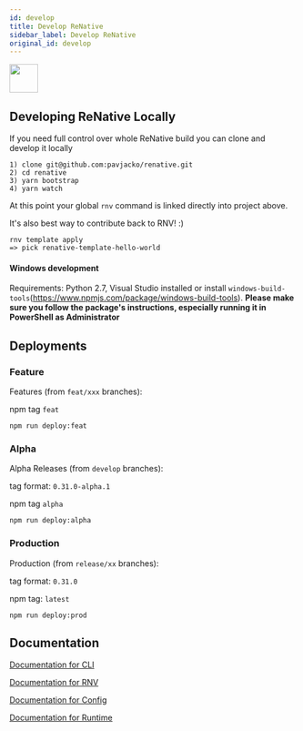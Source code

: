 ```yaml
---
id: develop
title: Develop ReNative
sidebar_label: Develop ReNative
original_id: develop
---
```


<img className="header-image" src="https://renative.org/img/ic_construction.png" width="50" height="50" />

## Developing ReNative Locally

If you need full control over whole ReNative build you can clone and develop it locally

```
1) clone git@github.com:pavjacko/renative.git
2) cd renative
3) yarn bootstrap
4) yarn watch
```

At this point your global `rnv` command is linked directly into project above.

It's also best way to contribute back to RNV! :)

```
rnv template apply
=> pick renative-template-hello-world
```

#### Windows development

Requirements: Python 2.7, Visual Studio installed or install `windows-build-tools`(https://www.npmjs.com/package/windows-build-tools). **Please make sure you follow the package's instructions, especially running it in PowerShell as Administrator**

## Deployments

### Feature

Features (from `feat/xxx` branches):

npm tag `feat`

```
npm run deploy:feat
```

### Alpha

Alpha Releases (from `develop` branches):

tag format: `0.31.0-alpha.1`

npm tag `alpha`

```
npm run deploy:alpha
```

### Production

Production (from `release/xx` branches):

tag format: `0.31.0`

npm tag: `latest`

```
npm run deploy:prod
```

## Documentation

[Documentation for CLI](../api/cli-engine-core.md)

[Documentation for RNV](../api/renative.md)

[Documentation for Config](../api/json-config.md)

[Documentation for Runtime](../api/renative.md)
